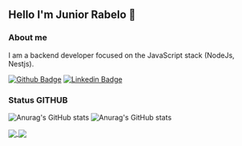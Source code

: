 ## Hello I'm Junior Rabelo 👋

### About me
I am a backend developer focused on the JavaScript stack (NodeJs, Nestjs).

[![Github Badge](https://img.shields.io/badge/-Github-000?style=flat-square&logo=Github&logoColor=white&link=https://github.com/fagnerpsantos)](https://github.com/rabelojunior105)  [![Linkedin Badge](https://img.shields.io/badge/-LinkedIn-blue?style=flat-square&logo=Linkedin&logoColor=white&link=https://www.linkedin.com/in/fagnerpsantos/)](https://www.linkedin.com/in/junior-rabelo-04b744185/) 


### Status GITHUB

![Anurag's GitHub stats](https://github-readme-stats.vercel.app/api?username=rabelojunior105&count_private=true) ![Anurag's GitHub stats](https://github-readme-stats.vercel.app/api?username=rabelojunior105&show_icons=true&theme=dark&count_private=true)

<a href="https://github.com/rabelojunior105/github-readme-stats">
  <img align="center" src="https://github-readme-stats.vercel.app/api/pin/?username=rabelojunior105&repo=github-readme-stats" />
</a>
<a href="https://github.com/anuraghazra/convoychat">
  <img align="center" src="https://github-readme-stats.vercel.app/api/pin/?username=rabelojunior105&repo=convoychat" />
</a>
